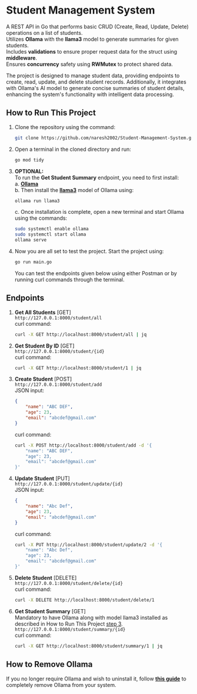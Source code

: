# Student Management System

A REST API in Go that performs basic CRUD (Create, Read, Update, Delete) operations on a list of students.  
Utilizes **Ollama** with the **llama3** model to generate summaries for given students.  
Includes **validations** to ensure proper request data for the struct using **middleware**.  
Ensures **concurrency** safety using **RWMutex** to protect shared data.  

The project is designed to manage student data, providing endpoints to create, read, update, and delete student records. Additionally, it integrates with Ollama's AI model to generate concise summaries of student details, enhancing the system's functionality with intelligent data processing.

## How to Run This Project

1. Clone the repository using the command:  
    ```bash
    git clone https://github.com/naresh2002/Student-Management-System.git
    ```

2. Open a terminal in the cloned directory and run:  
    ```bash
    go mod tidy
    ```

3. **OPTIONAL:** <a name="optional"></a>  
To run the **Get Student Summary** endpoint, you need to first install:  
    a. [**Ollama**](https://www.ollama.com/download)  
    b. Then install the [**llama3**](https://www.ollama.com/library/llama3) model of Ollama using:  
     ```bash
     ollama run llama3
     ```  
    c. Once installation is complete, open a new terminal and start Ollama using the commands:  
     ```bash
     sudo systemctl enable ollama  
     sudo systemctl start ollama  
     ollama serve
     ```

4. Now you are all set to test the project. Start the project using:  
    ```bash
    go run main.go
    ```  
   You can test the endpoints given below using either Postman or by running curl commands through the terminal.

## Endpoints

1. **Get All Students** [GET]  
    ```http://127.0.0.1:8000/student/all```  
    curl command:  
    ```bash
    curl -X GET http://localhost:8000/student/all | jq
    ```

2. **Get Student By ID** [GET]  
    ```http://127.0.0.1:8000/student/{id}```  
    curl command:  
    ```bash
    curl -X GET http://localhost:8000/student/1 | jq
    ```

3. **Create Student** [POST]  
    ```http://127.0.0.1:8000/student/add```  
    JSON input:  
    ```json
    {  
        "name": "ABC DEF",  
        "age": 23,  
        "email": "abcdef@gmail.com"  
    }
    ```  
    curl command:  
    ```bash
    curl -X POST http://localhost:8000/student/add -d '{  
        "name": "ABC DEF",  
        "age": 23,  
        "email": "abcdef@gmail.com"  
    }'
    ```

4. **Update Student** [PUT]  
    ```http://127.0.0.1:8000/student/update/{id}```  
    JSON input:  
    ```json
    {  
        "name": "Abc Def",  
        "age": 23,  
        "email": "abcdef@gmail.com"  
    }
    ```  
    curl command:  
    ```bash
    curl -X PUT http://localhost:8000/student/update/2 -d '{  
        "name": "Abc Def",  
        "age": 23,  
        "email": "abcdef@gmail.com"  
    }'
    ```

5. **Delete Student** [DELETE]  
    ```http://127.0.0.1:8000/student/delete/{id}```  
    curl command:  
    ```bash
    curl -X DELETE http://localhost:8000/student/delete/1
    ```

6. **Get Student Summary** [GET]  
    Mandatory to have Ollama along with model llama3 installed as described in How to Run This Project [step 3](#optional).  
    ```http://127.0.0.1:8000/student/summary/{id}```  
    curl command:  
    ```bash
    curl -X GET http://localhost:8000/student/summary/1 | jq
    ```

## How to Remove Ollama

If you no longer require Ollama and wish to uninstall it, follow [**this guide**](https://collabnix.com/how-to-uninstall-ollama/) to completely remove Ollama from your system.
